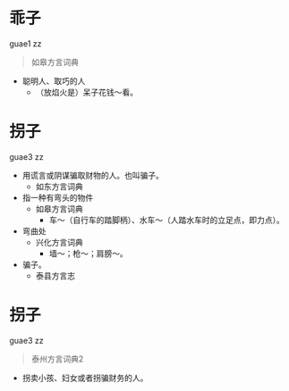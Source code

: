 # 乖子
guae1 zz
> 如皋方言词典
- 聪明人、取巧的人
  - （放焰火是）呆子花钱～看。

# 拐子
guae3 zz
+ 用谎言或阴谋骗取财物的人。也叫骗子。
  * 如东方言词典
+ 指一种有弯头的物件
  * 如皋方言词典
    - 车～（自行车的踏脚柄）、水车～（人踏水车时的立足点，即力点）。
+ 弯曲处
  * 兴化方言词典
    - 墙～；枪～；肩膀～。
+ 骗子。
  * 泰县方言志


# 拐子
guae3 zz
> 泰州方言词典2
- 拐卖小孩、妇女或者拐骗财务的人。